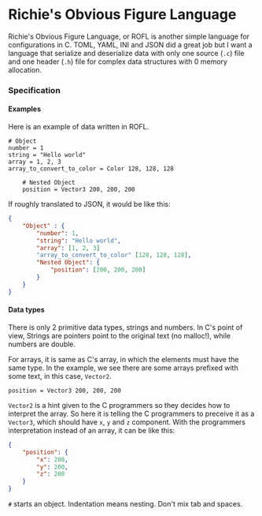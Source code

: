 # Richie's Obvious Figure Language

Richie's Obvious Figure Language, or ROFL is another simple language for
configurations in C. TOML, YAML, INI and JSON did a great job but I want 
a language that serialize and deserialize data with only one source (`.c`) file and
one header (`.h`) file  for complex data structures with 0 memory
allocation.

### Specification
#### Examples
Here is an example of data written in ROFL.

```
# Object
number = 1
string = "Hello world"
array = 1, 2, 3
array_to_convert_to_color = Color 128, 128, 128

    # Nested Object
    position = Vector3 200, 200, 200
```

If roughly translated to JSON, it would be like this:

```json
{
    "Object" : {
        "number": 1, 
        "string": "Hello world",
        "array": [1, 2, 3]
        "array_to_convert_to_color" [128, 128, 128],
        "Nested Object": {
            "position": [200, 200, 200]
        }
    }
}
```

#### Data types
There is only 2 primitive data types, strings and numbers. In C's point of view,
Strings are pointers point to the original text (no malloc!), while numbers are
double. 

For arrays, it is same as C's array, in which the elements must have the same
type. In the example, we see there are some arrays prefixed with some text, in
this case, `Vector2`.

```
position = Vector3 200, 200, 200
```

`Vector2` is a hint given to the C programmers so they decides how to interpret
the array. So here it is telling the C programmers to preceive it as a
`Vector3`, which should have `x`, `y` and `z` component. With the programmers
interpretation instead of an array, it can be like this:

```json
{
    "position": {
        "x": 200,
        "y": 200,
        "z": 200
    }
}
```

`#` starts an object. Indentation means nesting. Don't mix tab and spaces.
